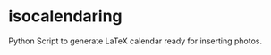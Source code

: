 isocalendaring
==============

Python Script to generate LaTeX calendar ready for inserting photos.
